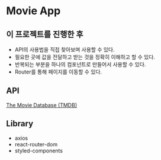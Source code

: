 # Movie App
## 이 프로젝트를 진행한 후
- API의 사용법을 직접 찾아보며 사용할 수 있다.
- 필요한 곳에 값을 전달하고 받는 것을 정확히 이해하고 할 수 있다.
- 반복되는 부분을 하나의 컴포넌트로 만들어서 사용할 수 있다.
- Router를 통해 페이지를 이동할 수 있다.

## API
[The Movie Database (TMDB)](https://www.themoviedb.org/)

## Library
- axios
- react-router-dom
- styled-components


